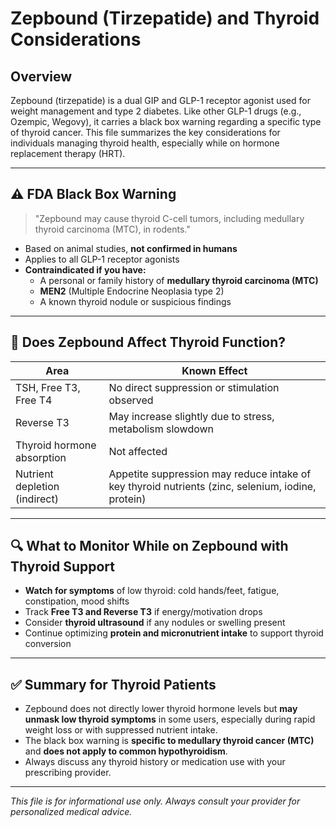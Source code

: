 
# Zepbound (Tirzepatide) and Thyroid Considerations

## Overview
Zepbound (tirzepatide) is a dual GIP and GLP-1 receptor agonist used for weight management and type 2 diabetes. Like other GLP-1 drugs (e.g., Ozempic, Wegovy), it carries a black box warning regarding a specific type of thyroid cancer. This file summarizes the key considerations for individuals managing thyroid health, especially while on hormone replacement therapy (HRT).

---

## ⚠️ FDA Black Box Warning

> "Zepbound may cause thyroid C-cell tumors, including medullary thyroid carcinoma (MTC), in rodents."

- Based on animal studies, **not confirmed in humans**
- Applies to all GLP-1 receptor agonists
- **Contraindicated if you have:**
  - A personal or family history of **medullary thyroid carcinoma (MTC)**
  - **MEN2** (Multiple Endocrine Neoplasia type 2)
  - A known thyroid nodule or suspicious findings

---

## 🧠 Does Zepbound Affect Thyroid Function?

| Area | Known Effect |
|------|--------------|
| TSH, Free T3, Free T4 | No direct suppression or stimulation observed |
| Reverse T3 | May increase slightly due to stress, metabolism slowdown |
| Thyroid hormone absorption | Not affected |
| Nutrient depletion (indirect) | Appetite suppression may reduce intake of key thyroid nutrients (zinc, selenium, iodine, protein) |

---

## 🔍 What to Monitor While on Zepbound with Thyroid Support

- **Watch for symptoms** of low thyroid: cold hands/feet, fatigue, constipation, mood shifts
- Track **Free T3 and Reverse T3** if energy/motivation drops
- Consider **thyroid ultrasound** if any nodules or swelling present
- Continue optimizing **protein and micronutrient intake** to support thyroid conversion

---

## ✅ Summary for Thyroid Patients

- Zepbound does not directly lower thyroid hormone levels but **may unmask low thyroid symptoms** in some users, especially during rapid weight loss or with suppressed nutrient intake.
- The black box warning is **specific to medullary thyroid cancer (MTC)** and **does not apply to common hypothyroidism**.
- Always discuss any thyroid history or medication use with your prescribing provider.

---

_This file is for informational use only. Always consult your provider for personalized medical advice._
